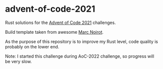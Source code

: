 # advent-of-code-2021
Rust solutions for the [Advent of Code 2021](https://adventofcode.com/2021) challenges.

Build template taken from awesome [Marc Noirot](https://github.com/noirotm).

As the purpose of this repository is to improve my Rust level, code quality is probably on the lower end.

Note: I started this challenge during AoC-2022 challenge, so progress will be very slow.